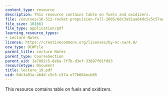 ```yaml
---
content_type: resource
description: This resource contains table on fuels and oxidizers.
file: /courses/16-512-rocket-propulsion-fall-2005/6dc3a91aa64dc5c5c57ae77b664ecb65_lecture_19.pdf
file_size: 101661
file_type: application/pdf
learning_resource_types:
- Lecture Notes
license: https://creativecommons.org/licenses/by-nc-sa/4.0/
ocw_type: OCWFile
parent_title: Lecture Notes
parent_type: CourseSection
parent_uid: 1a7892c5-8e6a-7f7b-d3ef-33897f01fd93
resourcetype: Document
title: lecture_19.pdf
uid: 6dc3a91a-a64d-c5c5-c57a-e77b664ecb65
---
```

This resource contains table on fuels and oxidizers.